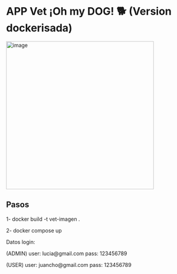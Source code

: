 
  <h1>APP Vet ¡Oh my DOG! 🐕  (Version dockerisada) </h1>
  <p>

    
<img src="https://github.com/Tilk1/AppVet-Dockerisada/assets/24284918/aa9f06b5-24b4-4f78-9133-9d16726abd11" alt="image" width="400">


  </p>
</div>

## Pasos

1- docker build -t vet-imagen .

2- docker compose up

Datos login:

 <p>(ADMIN) user: lucia@gmail.com  pass: 123456789 </p>
   
 <p>(USER) user:  juancho@gmail.com pass: 123456789 </p>
